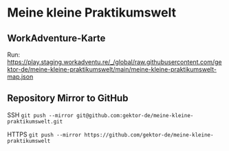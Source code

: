 # Meine kleine Praktikumswelt

## WorkAdventure-Karte

Run: https://play.staging.workadventu.re/_/global/raw.githubusercontent.com/gektor-de/meine-kleine-praktikumswelt/main/meine-kleine-praktikumswelt-map.json

## Repository Mirror to GitHub

SSH `git push --mirror git@github.com:gektor-de/meine-kleine-praktikumswelt.git`

HTTPS `git push --mirror https://github.com/gektor-de/meine-kleine-praktikumswelt`
